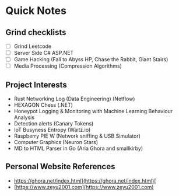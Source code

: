 # Quick Notes

## Grind checklists

* [ ] Grind Leetcode
* [ ] Server Side C# ASP.NET
* [ ] Game Hacking (Fall to Abyss HP, Chase the Rabbit, Giant Stairs)
* [ ] Media Processing (Compression Algorithms)

## Project Interests

* Rust Networking Log (Data Engineering) (Netflow)
* HEXAGON Chess (.NET)
* Honeypot Logging & Monitoring with Machine Learning Behaviour Analysis
* Detection alerts (Canary Tokens)
* IoT Busyness Entropy (Waitz.io)&#x20;
* Raspberry PIE W (Network sniffing & USB Simulator)
* Computer Graphics (Neuron Stars)
* MD to HTML Parser in Go (Aria Ghora and smallkirby)

Personal Website References[](https://kaenova.my.id/https://ghora.net/index.htmlhttps://algonacci.github.io/)
---------------------------------------------------------------------------------

* [https://ghora.net/index.html](https://ghora.net/index.html)[  ](https://kaenova.my.id/https://ghora.net/index.htmlhttps://algonacci.github.io/)
* [https://www.zeyu2001.com](https://www.zeyu2001.com)
